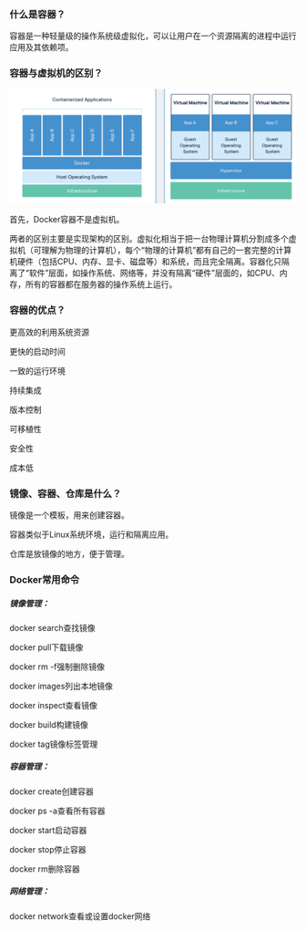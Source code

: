 ### 什么是容器？

容器是一种轻量级的操作系统级虚拟化，可以让用户在一个资源隔离的进程中运行应用及其依赖项。



### 容器与虚拟机的区别？

![image-20210228221859100](%E7%AC%AC%E4%B8%80%E7%AF%87-Docker%E4%BB%8B%E7%BB%8D.assets/image-20210228221859100.png)

首先，Docker容器不是虚拟机。

两者的区别主要是实现架构的区别。虚拟化相当于把一台物理计算机分割成多个虚拟机（可理解为物理的计算机），每个“物理的计算机”都有自己的一套完整的计算机硬件（包括CPU、内存、显卡、磁盘等）和系统，而且完全隔离。容器化只隔离了“软件”层面，如操作系统、网络等，并没有隔离“硬件”层面的，如CPU、内存，所有的容器都在服务器的操作系统上运行。



### 容器的优点？

更高效的利用系统资源

更快的启动时间

一致的运行环境

持续集成

版本控制

可移植性

安全性

成本低

### 镜像、容器、仓库是什么？

镜像是一个模板，用来创建容器。

容器类似于Linux系统环境，运行和隔离应用。

仓库是放镜像的地方，便于管理。



### Docker常用命令

##### 镜像管理：

docker search查找镜像

docker pull下载镜像

docker rm -f强制删除镜像

docker images列出本地镜像

docker inspect查看镜像

docker build构建镜像

docker tag镜像标签管理

##### 容器管理：

docker create创建容器

docker ps -a查看所有容器

docker start启动容器

docker stop停止容器

docker rm删除容器

##### 网络管理：

docker network查看或设置docker网络